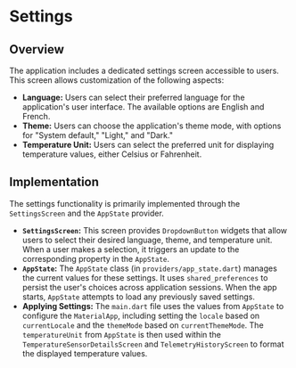 # Settings

## Overview

The application includes a dedicated settings screen accessible to users. This screen allows customization of the following aspects:

* **Language:** Users can select their preferred language for the application's user interface. The available options are English and French.
* **Theme:** Users can choose the application's theme mode, with options for "System default," "Light," and "Dark."
* **Temperature Unit:** Users can select the preferred unit for displaying temperature values, either Celsius or Fahrenheit.

## Implementation

The settings functionality is primarily implemented through the `SettingsScreen` and the `AppState` provider.

* **`SettingsScreen`:** This screen provides `DropdownButton` widgets that allow users to select their desired language, theme, and temperature unit. When a user makes a selection, it triggers an update to the corresponding property in the `AppState`.
* **`AppState`:** The `AppState` class (in `providers/app_state.dart`) manages the current values for these settings. It uses `shared_preferences` to persist the user's choices across application sessions. When the app starts, `AppState` attempts to load any previously saved settings.
* **Applying Settings:** The `main.dart` file uses the values from `AppState` to configure the `MaterialApp`, including setting the `locale` based on `currentLocale` and the `themeMode` based on `currentThemeMode`. The `temperatureUnit` from `AppState` is then used within the `TemperatureSensorDetailsScreen` and `TelemetryHistoryScreen` to format the displayed temperature values.